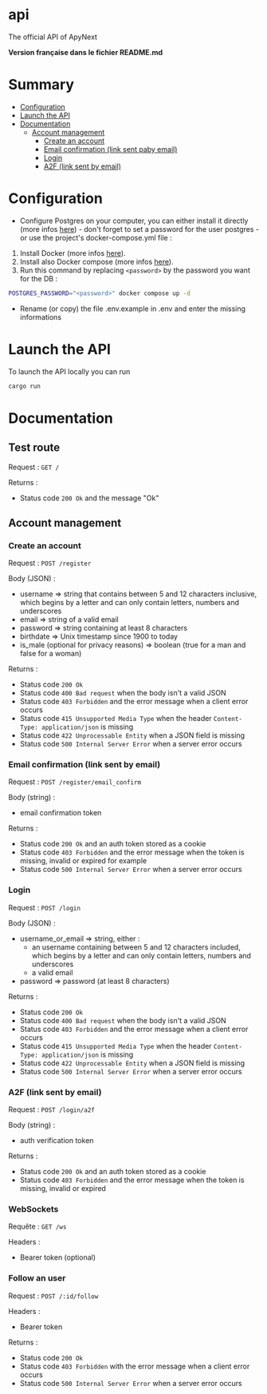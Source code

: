 # api
The official API of ApyNext

**Version française dans le fichier README.md**

# Summary
- [Configuration](#configuration)
- [Launch the API](#launch-the-api)
- [Documentation](#documentation)
    - [Account management](#account-management)
        - [Create an account](#create-an-account)
        - [Email confirmation (link sent paby email)](#email-confirmation-link-sent-by-email)
        - [Login](#login)
        - [A2F (link sent by email)](#a2f-link-sent-by-email)

# Configuration
- Configure Postgres on your computer, you can either install it directly (more infos [here](https://www.postgresql.org/docs/15/install-short.html)) - don't forget to set a password for the user postgres - or use the project's docker-compose.yml file :
1) Install Docker (more infos [here](https://www.docker.com/)).
2) Install also Docker compose (more infos [here](https://docs.docker.com/compose/install/)).
3) Run this command by replacing `<password>` by the password you want for the DB :
```bash
POSTGRES_PASSWORD="<password>" docker compose up -d
```
- Rename (or copy) the file .env.example in .env and enter the missing informations

# Launch the API
To launch the API locally you can run
```bash
cargo run
```

# Documentation
## Test route
Request : `GET /`

Returns :
- Status code `200 Ok` and the message "Ok"

## Account management
### Create an account
Request : `POST /register`

Body (JSON) :
- username => string that contains between 5 and 12 characters inclusive, which begins by a letter and can only contain letters, numbers and underscores
- email => string of a valid email
- password => string containing at least 8 characters
- birthdate => Unix timestamp since 1900 to today
- is_male (optional for privacy reasons) => boolean (true for a man and false for a woman)

Returns :
- Status code `200 Ok`
- Status code `400 Bad request` when the body isn't a valid JSON
- Status code `403 Forbidden` and the error message when a client error occurs
- Status code `415 Unsupported Media Type` when the header `Content-Type: application/json` is missing
- Status code `422 Unprocessable Entity` when a JSON field is missing
- Status code `500 Internal Server Error` when a server error occurs

### Email confirmation (link sent by email)
Request : `POST /register/email_confirm`

Body (string) :
- email confirmation token

Returns :
- Status code `200 Ok` and an auth token stored as a cookie
- Status code `403 Forbidden` and the error message when the token is missing, invalid or expired for example
- Status code `500 Internal Server Error` when a server error occurs

### Login
Request : `POST /login`

Body (JSON) :
- username_or_email => string, either :
    - an username containing between 5 and 12 characters included, which begins by a letter and can only contain letters, numbers and underscores
    - a valid email
- password => password (at least 8 characters)

Returns :
- Status code `200 Ok`
- Status code `400 Bad request` when the body isn't a valid JSON
- Status code `403 Forbidden` and the error message when a client error occurs
- Status code `415 Unsupported Media Type` when the header `Content-Type: application/json` is missing
- Status code `422 Unprocessable Entity` when a JSON field is missing
- Status code `500 Internal Server Error` when a server error occurs

### A2F (link sent by email)
Request : `POST /login/a2f`

Body (string) :
- auth verification token

Returns :
- Status code `200 Ok` and an auth token stored as a cookie
- Status code `403 Forbidden` and the error message when the token is missing, invalid or expired

### WebSockets
Requête : `GET /ws`

Headers :
- Bearer token (optional)

### Follow an user
Request : `POST /:id/follow`

Headers :
- Bearer token

Returns :
- Status code `200 Ok`
- Status code `403 Forbidden` with the error message when a client error occurs
- Status code `500 Internal Server Error` when a server error occurs
